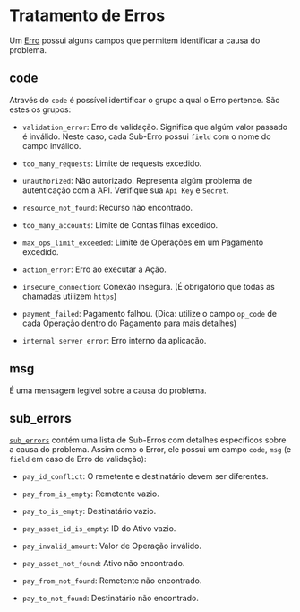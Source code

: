 # Tratamento de Erros

Um [Erro](#error) possui alguns campos que permitem identificar a causa do problema. 

## code

Através do `code` é possível identificar o grupo a qual o Erro pertence. São estes os grupos:

- `validation_error`: Erro de validação. Significa que algúm valor passado é inválido. 
Neste caso, cada Sub-Erro possui `field` com o nome do campo inválido.

- `too_many_requests`: Limite de requests excedido.

- `unauthorized`: Não autorizado. Representa algúm problema de autenticação com a API.
Verifique sua `Api Key` e `Secret`.

- `resource_not_found`: Recurso não encontrado.

- `too_many_accounts`: Limite de Contas filhas excedido.

- `max_ops_limit_exceeded`: Limite de Operações em um Pagamento excedido.

- `action_error`: Erro ao executar a Ação.

- `insecure_connection`: Conexão insegura. (É obrigatório que todas as chamadas utilizem `https`)

- `payment_failed`: Pagamento falhou. (Dica: utilize o campo `op_code` de cada Operação dentro do Pagamento para mais detalhes)

- `internal_server_error`: Erro interno da aplicação.

## msg

É uma mensagem legível sobre a causa do problema.

## sub_errors

[`sub_errors`](#suberror) contém uma lista de Sub-Erros com detalhes específicos sobre a causa do problema. 
Assim como o Error, ele possui um campo `code`, `msg` (e `field` em caso de Erro de validação):

- `pay_id_conflict`: O remetente e destinatário devem ser diferentes.

- `pay_from_is_empty`: Remetente vazio.

- `pay_to_is_empty`: Destinatário vazio.

- `pay_asset_id_is_empty`: ID do Ativo vazio. 

- `pay_invalid_amount`: Valor de Operação inválido.

- `pay_asset_not_found`: Ativo não encontrado.

- `pay_from_not_found`: Remetente não encontrado.

- `pay_to_not_found`: Destinatário não encontrado.
